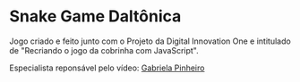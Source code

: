 # Snake Game Daltônica
Jogo criado e feito junto com o Projeto da Digital Innovation One e intitulado de "Recriando o jogo da cobrinha com JavaScript".

Especialista reponsável pelo vídeo: <a href="https://www.linkedin.com/in/gabrielapinheiro129/" target="_blank">Gabriela Pinheiro</a>

